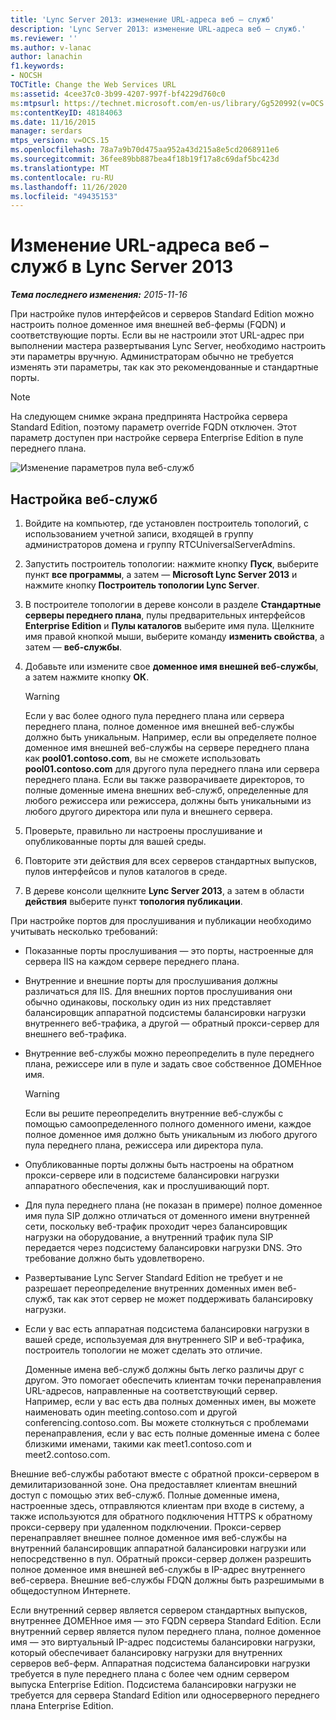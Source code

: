 ```yaml
---
title: 'Lync Server 2013: изменение URL-адреса веб – служб'
description: 'Lync Server 2013: изменение URL-адреса веб – служб.'
ms.reviewer: ''
ms.author: v-lanac
author: lanachin
f1.keywords:
- NOCSH
TOCTitle: Change the Web Services URL
ms:assetid: 4cee37c0-3b99-4207-997f-bf4229d760c0
ms:mtpsurl: https://technet.microsoft.com/en-us/library/Gg520992(v=OCS.15)
ms:contentKeyID: 48184063
ms.date: 11/16/2015
manager: serdars
mtps_version: v=OCS.15
ms.openlocfilehash: 78a7a9b70d475aa952a43d215a8e5cd2068911e6
ms.sourcegitcommit: 36fee89bb887bea4f18b19f17a8c69daf5bc423d
ms.translationtype: MT
ms.contentlocale: ru-RU
ms.lasthandoff: 11/26/2020
ms.locfileid: "49435153"
---
```

# <a name="change-the-web-services-url-in-lync-server-2013"></a>Изменение URL-адреса веб – служб в Lync Server 2013

<div data-xmlns="http://www.w3.org/1999/xhtml">

<div class="topic" data-xmlns="http://www.w3.org/1999/xhtml" data-msxsl="urn:schemas-microsoft-com:xslt" data-cs="https://msdn.microsoft.com/">

<div data-asp="https://msdn2.microsoft.com/asp">



</div>

<div id="mainSection">

<div id="mainBody">

<span> </span>

_**Тема последнего изменения:** 2015-11-16_

При настройке пулов интерфейсов и серверов Standard Edition можно настроить полное доменное имя внешней веб-фермы (FQDN) и соответствующие порты. Если вы не настроили этот URL-адрес при выполнении мастера развертывания Lync Server, необходимо настроить эти параметры вручную. Администраторам обычно не требуется изменять эти параметры, так как это рекомендованные и стандартные порты.

<div>


> [!NOTE]  
> На следующем снимке экрана предпринята Настройка сервера Standard Edition, поэтому параметр override FQDN отключен. Этот параметр доступен при настройке сервера Enterprise Edition в пуле переднего плана.



</div>

![Изменение параметров пула веб-служб](images/Gg520992.fbdf5cc9-479a-463f-bb1d-53575ecdfc9d(OCS.15).jpg "Изменение параметров пула веб-служб")

<div>

## <a name="to-configure-web-services"></a>Настройка веб-служб

1.  Войдите на компьютер, где установлен построитель топологий, с использованием учетной записи, входящей в группу администраторов домена и группу RTCUniversalServerAdmins.

2.  Запустить построитель топологии: нажмите кнопку **Пуск**, выберите пункт **все программы**, а затем — **Microsoft Lync Server 2013** и нажмите кнопку **Построитель топологии Lync Server**.

3.  В построителе топологии в дереве консоли в разделе **Стандартные серверы переднего плана**, пулы предварительных интерфейсов **Enterprise Edition** и **Пулы каталогов** выберите имя пула. Щелкните имя правой кнопкой мыши, выберите команду **изменить свойства**, а затем — **веб-службы**.

4.  Добавьте или измените свое **доменное имя внешней веб-службы**, а затем нажмите кнопку **ОК**.
    
    <div>
    

    > [!WARNING]  
    > Если у вас более одного пула переднего плана или сервера переднего плана, полное доменное имя внешней веб-службы должно быть уникальным. Например, если вы определяете полное доменное имя внешней веб-службы на сервере переднего плана как <STRONG>pool01.contoso.com</STRONG>, вы не сможете использовать <STRONG>pool01.contoso.com</STRONG> для другого пула переднего плана или сервера переднего плана. Если вы также разворачиваете директоров, то полные доменные имена внешних веб-служб, определенные для любого режиссера или режиссера, должны быть уникальными из любого другого директора или пула и внешнего сервера.

    
    </div>

5.  Проверьте, правильно ли настроены прослушивание и опубликованные порты для вашей среды.

6.  Повторите эти действия для всех серверов стандартных выпусков, пулов интерфейсов и пулов каталогов в среде.

7.  В дереве консоли щелкните **Lync Server 2013**, а затем в области **действия** выберите пункт **топология публикации**.

При настройке портов для прослушивания и публикации необходимо учитывать несколько требований:

  - Показанные порты прослушивания — это порты, настроенные для сервера IIS на каждом сервере переднего плана.

  - Внутренние и внешние порты для прослушивания должны различаться для IIS. Для внешних портов прослушивания они обычно одинаковы, поскольку один из них представляет балансировщик аппаратной подсистемы балансировки нагрузки внутреннего веб-трафика, а другой — обратный прокси-сервер для внешнего веб-трафика.

  - Внутренние веб-службы можно переопределить в пуле переднего плана, режиссере или в пуле и задать свое собственное ДОМЕНное имя.
    
    <div>
    

    > [!WARNING]  
    > Если вы решите переопределить внутренние веб-службы с помощью самоопределенного полного доменного имени, каждое полное доменное имя должно быть уникальным из любого другого пула переднего плана, режиссера или директора пула.

    
    </div>

  - Опубликованные порты должны быть настроены на обратном прокси-сервере или в подсистеме балансировки нагрузки аппаратного обеспечения, как и прослушивающий порт.

  - Для пула переднего плана (не показан в примере) полное доменное имя пула SIP должно отличаться от доменного имени внутренней сети, поскольку веб-трафик проходит через балансировщик нагрузки на оборудование, а внутренний трафик пула SIP передается через подсистему балансировки нагрузки DNS. Это требование должно быть удовлетворено.

  - Развертывание Lync Server Standard Edition не требует и не разрешает переопределение внутренних доменных имен веб-служб, так как этот сервер не может поддерживать балансировку нагрузки.

  - Если у вас есть аппаратная подсистема балансировки нагрузки в вашей среде, используемая для внутреннего SIP и веб-трафика, построитель топологии не может сделать это отличие.
    
    Доменные имена веб-служб должны быть легко различы друг с другом. Это помогает обеспечить клиентам точки перенаправления URL-адресов, направленные на соответствующий сервер. Например, если у вас есть два полных доменных имен, вы можете наименовать один meeting.contoso.com и другой conferencing.contoso.com. Вы можете столкнуться с проблемами перенаправления, если у вас есть полные доменные имена с более близкими именами, такими как meet1.contoso.com и meet2.contoso.com.

Внешние веб-службы работают вместе с обратной прокси-сервером в демилитаризованной зоне. Она предоставляет клиентам внешний доступ с помощью этих веб-служб. Полные доменные имена, настроенные здесь, отправляются клиентам при входе в систему, а также используются для обратного подключения HTTPS к обратному прокси-серверу при удаленном подключении. Прокси-сервер перенаправляет внешнее полное доменное имя веб-службы на внутренний балансировщик аппаратной балансировки нагрузки или непосредственно в пул. Обратный прокси-сервер должен разрешить полное доменное имя внешней веб-службы в IP-адрес внутреннего веб-сервера. Внешние веб-службы FDQN должны быть разрешимыми в общедоступном Интернете.

Если внутренний сервер является сервером стандартных выпусков, внутреннее ДОМЕНное имя — это FQDN сервера Standard Edition. Если внутренний сервер является пулом переднего плана, полное доменное имя — это виртуальный IP-адрес подсистемы балансировки нагрузки, который обеспечивает балансировку нагрузки для внутренних серверов веб-ферм. Аппаратная подсистема балансировки нагрузки требуется в пуле переднего плана с более чем одним сервером выпуска Enterprise Edition. Подсистема балансировки нагрузки не требуется для сервера Standard Edition или односерверного переднего плана Enterprise Edition.

</div>

</div>

<span> </span>

</div>

</div>

</div>

